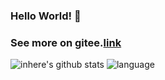 ### Hello World! 👏

###  See more on gitee.[link](https://www.gitee.com/yzqdev)





![inhere's github stats](https://github-readme-stats.vercel.app/api?username=yzqdev&show_icons=true&theme=)
![language](https://github-readme-stats.vercel.app/api/top-langs/?username=yzqdev&layout=compact)
